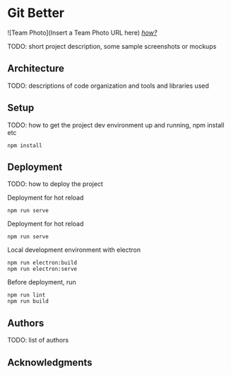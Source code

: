# Git Better
![Team Photo](Insert a Team Photo URL here)
[*how?*](https://help.github.com/articles/about-readmes/#relative-links-and-image-paths-in-readme-files)

TODO: short project description, some sample screenshots or mockups


## Architecture

TODO:  descriptions of code organization and tools and libraries used

## Setup

TODO: how to get the project dev environment up and running, npm install etc
```
npm install
``` 

## Deployment

TODO: how to deploy the project

Deployment for hot reload 
```
npm run serve
```


Deployment for hot reload 
```
npm run serve
```

Local development environment with electron
```
npm run electron:build
npm run electron:serve
```



Before deployment, run 
```
npm run lint
npm run build
```

## Authors

TODO: list of authors

## Acknowledgments

